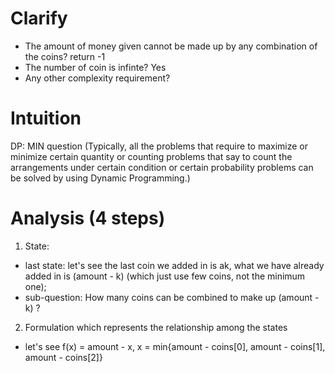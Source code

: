# Clarify
- The amount of money given cannot be made up by any combination of the coins? return -1
- The number of coin is infinte? Yes
- Any other complexity requirement?
# Intuition
DP:  MIN question (Typically, all the problems that require to maximize or minimize certain quantity or counting problems that say to count the arrangements under certain condition or certain probability problems can be solved by using Dynamic Programming.)
# Analysis (4 steps)
1. State: 
  - last state: let's see the last coin we added in is ak, what we have already added in is (amount - k) (which just use few coins, not the minimum one);
  - sub-question: How many coins can be combined to make up (amount - k) ?
2. Formulation which represents the relationship among the states
  - let's see f(x) = amount - x, x = min{amount - coins\[0], amount - coins\[1], amount - coins\[2]}


